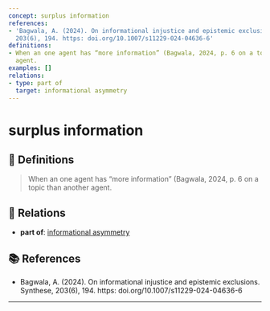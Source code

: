 ```yaml
---
concept: surplus information
references:
- 'Bagwala, A. (2024). On informational injustice and epistemic exclusions. Synthese,
  203(6), 194. https: doi.org/10.1007/s11229-024-04636-6'
definitions:
- When an one agent has “more information” (Bagwala, 2024, p. 6 on a topic than another
  agent.
examples: []
relations:
- type: part of
  target: informational asymmetry
---
```


# surplus information

## 📖 Definitions

> When an one agent has “more information” (Bagwala, 2024, p. 6 on a topic than another agent.

## 🔗 Relations

- **part of**: [informational asymmetry](./informational-asymmetry.md)

## 📚 References

- Bagwala, A. (2024). On informational injustice and epistemic exclusions. Synthese, 203(6), 194. https: doi.org/10.1007/s11229-024-04636-6

---

<script src="https://giscus.app/client.js"
                data-repo="natesheehan/conceptcartography"
                data-repo-id="R_kgDOPB5QiQ"
                data-category="General"
                data-category-id="DIC_kwDOPB5Qic4CsAxd"
                data-mapping="pathname"
                data-strict="0"
                data-reactions-enabled="1"
                data-emit-metadata="0"
                data-input-position="bottom"
                data-theme="catppuccin_mocha"
                data-lang="en"
                crossorigin="anonymous"
                async>
        </script>
        